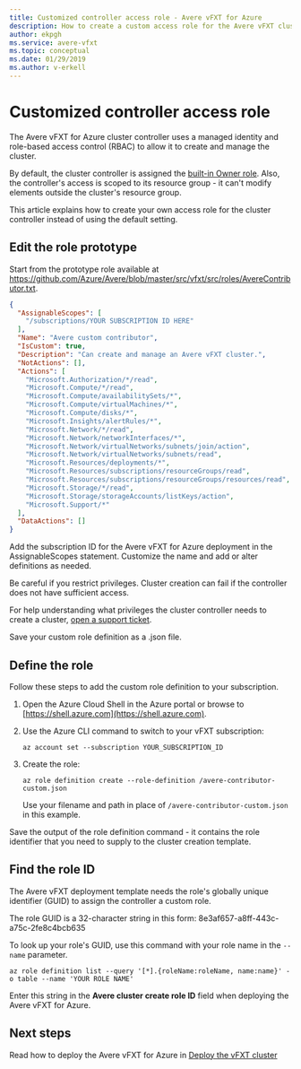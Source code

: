 ```yaml
---
title: Customized controller access role - Avere vFXT for Azure
description: How to create a custom access role for the Avere vFXT cluster controller
author: ekpgh
ms.service: avere-vfxt
ms.topic: conceptual
ms.date: 01/29/2019
ms.author: v-erkell
---
```


# Customized controller access role

The Avere vFXT for Azure cluster controller uses a managed identity and role-based access control (RBAC) to allow it to create and manage the cluster. 

By default, the cluster controller is assigned the [built-in Owner role](../role-based-access-control/built-in-roles.md#owner). Also, the controller's access is scoped to its resource group - it can't modify elements outside the cluster's resource group.

This article explains how to create your own access role for the cluster controller instead of using the default setting. 

## Edit the role prototype

Start from the prototype role available at <https://github.com/Azure/Avere/blob/master/src/vfxt/src/roles/AvereContributor.txt>.

```json
{
  "AssignableScopes": [
    "/subscriptions/YOUR SUBSCRIPTION ID HERE"
  ],
  "Name": "Avere custom contributor",
  "IsCustom": true,
  "Description": "Can create and manage an Avere vFXT cluster.",
  "NotActions": [],
  "Actions": [
    "Microsoft.Authorization/*/read",
    "Microsoft.Compute/*/read",
    "Microsoft.Compute/availabilitySets/*",
    "Microsoft.Compute/virtualMachines/*",
    "Microsoft.Compute/disks/*",
    "Microsoft.Insights/alertRules/*",
    "Microsoft.Network/*/read",
    "Microsoft.Network/networkInterfaces/*",
    "Microsoft.Network/virtualNetworks/subnets/join/action",
    "Microsoft.Network/virtualNetworks/subnets/read",
    "Microsoft.Resources/deployments/*",
    "Microsoft.Resources/subscriptions/resourceGroups/read",
    "Microsoft.Resources/subscriptions/resourceGroups/resources/read",
    "Microsoft.Storage/*/read",
    "Microsoft.Storage/storageAccounts/listKeys/action",
    "Microsoft.Support/*"
  ],
  "DataActions": []
}
```

Add the subscription ID for the Avere vFXT for Azure deployment in the AssignableScopes statement. Customize the name and add or alter definitions as needed. 

Be careful if you restrict privileges. Cluster creation can fail if the controller does not have sufficient access. 

For help understanding what privileges the cluster controller needs to create a cluster, [open a support ticket](avere-vfxt-open-ticket.md#open-a-support-ticket-for-your-avere-vfxt). 

Save your custom role definition as a .json file. 

## Define the role 

Follow these steps to add the custom role definition to your subscription. 

1. Open the Azure Cloud Shell in the Azure portal or browse to [https://shell.azure.com](https://shell.azure.com).

1. Use the Azure CLI command to switch to your vFXT subscription:

   ```azurecli
   az account set --subscription YOUR_SUBSCRIPTION_ID
   ```

1. Create the role:

   ```azurecli
   az role definition create --role-definition /avere-contributor-custom.json
   ```

   Use your filename and path in place of ```/avere-contributor-custom.json``` in this example. 

Save the output of the role definition command - it contains the role identifier that you need to supply to the cluster creation template. 

## Find the role ID

The Avere vFXT deployment template needs the role's globally unique identifier (GUID) to assign the controller a custom role. 

The role GUID is a 32-character string in this form: 8e3af657-a8ff-443c-a75c-2fe8c4bcb635

To look up your role's GUID, use this command with your role name in the ```--name``` parameter.

```azurecli
az role definition list --query '[*].{roleName:roleName, name:name}' -o table --name 'YOUR ROLE NAME'
```
Enter this string in the **Avere cluster create role ID** field when deploying the Avere vFXT for Azure.

## Next steps

Read how to deploy the Avere vFXT for Azure in [Deploy the vFXT cluster](avere-vfxt-deploy.md)
